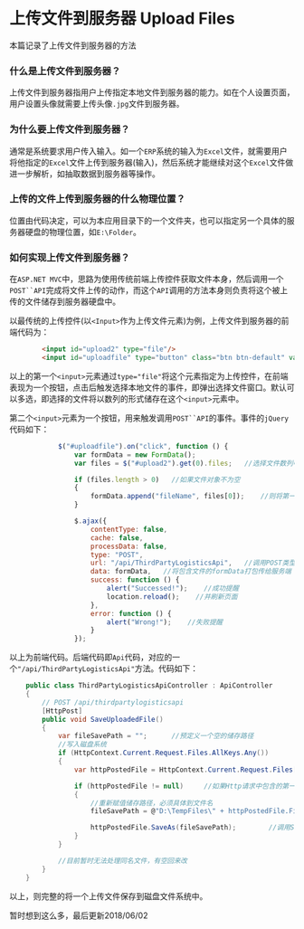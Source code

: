 # 上传文件到服务器 Upload Files
本篇记录了上传文件到服务器的方法

### 什么是上传文件到服务器？
上传文件到服务器指用户上传指定本地文件到服务器的能力。如在个人设置页面，用户设置头像就需要上传头像`.jpg`文件到服务器。

### 为什么要上传文件到服务器？
通常是系统要求用户传入输入。如一个`ERP`系统的输入为`Excel`文件，就需要用户将他指定的`Excel`文件上传到服务器(输入)，然后系统才能继续对这个`Excel`文件做进一步解析，如抽取数据到服务器等操作。

### 上传的文件上传到服务器的什么物理位置？
位置由代码决定，可以为本应用目录下的一个文件夹，也可以指定另一个具体的服务器硬盘的物理位置，如`E:\Folder`。

### 如何实现上传文件到服务器？
在`ASP.NET MVC`中，思路为使用传统前端上传控件获取文件本身，然后调用一个`POST``API`完成将文件上传的动作，而这个`API`调用的方法本身则负责将这个被上传的文件储存到服务器硬盘中。

以最传统的上传控件(以`<Input>`作为上传文件元素)为例，上传文件到服务器的前端代码为：
```html
        <input id="upload2" type="file"/>
        <input id="uploadfile" type="button" class="btn btn-default" value="上传文件" />
```

以上的第一个`<input>`元素通过`type="file"`将这个元素指定为上传控件，在前端表现为一个按钮，点击后触发选择本地文件的事件，即弹出选择文件窗口。默认可以多选，即选择的文件将以数列的形式储存在这个`<input>`元素中。

第二个`<input>`元素为一个按钮，用来触发调用`POST``API`的事件。事件的`jQuery`代码如下：
```javascript
            $("#uploadfile").on("click", function () {
                var formData = new FormData();
                var files = $("#upload2").get(0).files;   //选择文件数列中的第一个文件对象

                if (files.length > 0)   //如果文件对象不为空
                {
                    formData.append("fileName", files[0]);    //则将第一个文件以它自己的名字添加到formData中
                }

                $.ajax({
                    contentType: false,
                    cache: false,
                    processData: false,
                    type: "POST",
                    url: "/api/ThirdPartyLogisticsApi",   //调用POST类型的Api
                    data: formData,   //将包含文件的formData打包传给服务端
                    success: function () {
                        alert("Successed!");    //成功提醒
                        location.reload();    //并刷新页面
                    },
                    error: function () {
                        alert("Wrong!");    //失败提醒
                    }
                });
```

以上为前端代码。后端代码即`Api`代码，对应的一个`"/api/ThirdPartyLogisticsApi"`方法。代码如下：
```c#
    public class ThirdPartyLogisticsApiController : ApiController
    {
        // POST /api/thirdpartylogisticsapi
        [HttpPost]
        public void SaveUploadedFile()
        {
            var fileSavePath = "";      //预定义一个空的储存路径
            //写入磁盘系统
            if (HttpContext.Current.Request.Files.AllKeys.Any())        //如果传入的Http请求中有文件内容
            {
                var httpPostedFile = HttpContext.Current.Request.Files[0];      //定义Http请求中包含的第一个文件

                if (httpPostedFile != null)     //如果Http请求中包含的第一个文件不为空
                {
                    //重新赋值储存路径，必须具体到文件名
                    fileSavePath = @"D:\TempFiles\" + httpPostedFile.FileName;

                    httpPostedFile.SaveAs(fileSavePath);        //调用SaveAs()方法保存
                }
            }

            //目前暂时无法处理同名文件，有空回来改
        }
    }
```

以上，则完整的将一个上传文件保存到磁盘文件系统中。

暂时想到这么多，最后更新2018/06/02

